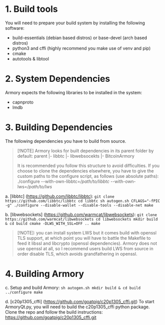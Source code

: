 # 1. Build tools

You will need to prepare your build system by installing the following software:
* build-essentials (debian based distros) or base-devel (arch based distros)
* python3 and cffi (highly recommend you make use of venv and pip)
* cmake
* autotools & libtool

# 2. System Dependencies

Armory expects the following libraries to be installed in the system:
* capnproto
* lmdb

# 3. Building Dependencies

The following dependencies you have to build from source.
> [!NOTE] Armory looks for built dependencies in its parent folder by default:
>    parent
>        |- libbtc
>        |- libwebsocekts
>        |- BitcoinArmory
>
> It is recommended you follow this structure to avoid difficulties. If you choose to clone the dependencies elsewhere, you have to give the custom paths to the configure script, as follows (use absolute paths):
> ./configure --with-own-libbtc=*/path/to/libbtc* --with-own-lws=*/path/to/lws*

a. [libbtc] (https://github.com/libbtc/libbtc):
    ```
    git clone https://github.com/libbtc/libbtc
    cd libbtc
    sh autogen.sh
    CFLAGS="-fPIC -g" ./configure --disable-wallet --disable-tools --disable-net
    make
    ```

b. [libwebsockets] (https://github.com/warmcat/libwebsockets):
    ```
    git clone https://github.com/warmcat/libwebsockets
    cd libwebsockets
    mkdir build & cd build
    cmake -DLWS_WITH_SSL=OFF ..
    make
    ```

> [!NOTE]: you can install system LWS but it comes build with openssl TLS support, at which point you will have to battle the Makefile to feed it libssl and libcrypto (openssl dependencies). Armory does not use openssl at all, so I recommend users build LWS from source in order disable TLS, which avoids grandfathering in openssl.

# 4. Building Armory

c. Setup and build Armory:
    ```
    sh autogen.sh
    mkdir build & cd build
    ../configure
    make
    ```

d. [c20p1305_cffi] (https://github.com/goatpig/c20p1305_cffi.git)
    To start ArmoryQt.py, you will need to build the c20p1305_cffi python package.
    Clone the repo and follow the build instructions: https://github.com/goatpig/c20p1305_cffi.git